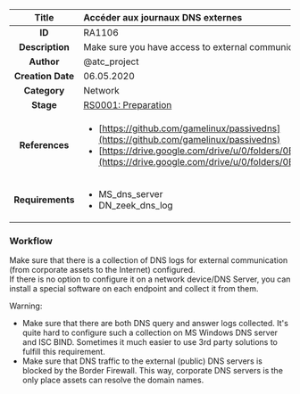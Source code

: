 | Title                       | Accéder aux journaux DNS externes         |
|:---------------------------:|:--------------------|
| **ID**                      | RA1106            |
| **Description**             | Make sure you have access to external communication DNS logs   |
| **Author**                  | @atc_project        |
| **Creation Date**           | 06.05.2020 |
| **Category**                | Network      |
| **Stage**                   |[RS0001: Preparation](../Response_Stages/RS0001.md)| 
| **References** |<ul><li>[https://github.com/gamelinux/passivedns](https://github.com/gamelinux/passivedns)</li><li>[https://drive.google.com/drive/u/0/folders/0B5BuM3k0_mF3LXpnYVUtU091Vjg](https://drive.google.com/drive/u/0/folders/0B5BuM3k0_mF3LXpnYVUtU091Vjg)</li></ul>|
| **Requirements** |<ul><li>MS_dns_server</li><li>DN_zeek_dns_log</li></ul>|

### Workflow

Make sure that there is a collection of DNS logs for external communication (from corporate assets to the Internet) configured.  
If there is no option to configure it on a network device/DNS Server, you can install a special software on each endpoint and collect it from them.  

Warning:  

- Make sure that there are both DNS query and answer logs collected. It's quite hard to configure such a collection on MS Windows DNS server and ISC BIND. Sometimes it much easier to use 3rd party solutions to fulfill this requirement.  
- Make sure that DNS traffic to the external (public) DNS servers is blocked by the Border Firewall. This way, corporate DNS servers is the only place assets can resolve the domain names.  
